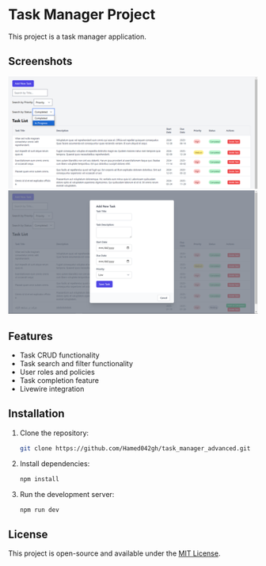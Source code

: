# Task Manager Project

This project is a task manager application.

## Screenshots

![Task Image](https://github.com/Hamed042gh/task_manager_advanced/blob/main/public/images/task%20(2).png?raw=true)
![Task Image](https://github.com/Hamed042gh/task_manager_advanced/blob/main/public/images/task_modal%20(2).png?raw=true)

## Features
- Task CRUD functionality
- Task search and filter functionality
- User roles and policies
- Task completion feature
- Livewire integration

## Installation

1. Clone the repository:
    ```bash
    git clone https://github.com/Hamed042gh/task_manager_advanced.git
    ```

2. Install dependencies:
    ```bash
    npm install
    ```

3. Run the development server:
    ```bash
    npm run dev
    ```

## License

This project is open-source and available under the [MIT License](LICENSE).
